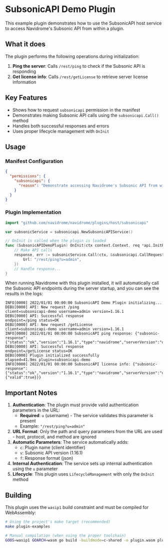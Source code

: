 # SubsonicAPI Demo Plugin

This example plugin demonstrates how to use the SubsonicAPI host service to access Navidrome's Subsonic API from within a plugin.

## What it does

The plugin performs the following operations during initialization:

1. **Ping the server**: Calls `/rest/ping` to check if the Subsonic API is responding
2. **Get license info**: Calls `/rest/getLicense` to retrieve server license information

## Key Features

- Shows how to request `subsonicapi` permission in the manifest
- Demonstrates making Subsonic API calls using the `subsonicapi.Call()` method
- Handles both successful responses and errors
- Uses proper lifecycle management with `OnInit`

## Usage

### Manifest Configuration

```json
{
  "permissions": {
    "subsonicapi": {
      "reason": "Demonstrate accessing Navidrome's Subsonic API from within plugins"
    }
  }
}
```

### Plugin Implementation

```go
import "github.com/navidrome/navidrome/plugins/host/subsonicapi"

var subsonicService = subsonicapi.NewSubsonicAPIService()

// OnInit is called when the plugin is loaded
func (SubsonicAPIDemoPlugin) OnInit(ctx context.Context, req *api.InitRequest) (*api.InitResponse, error) {
    // Make API calls
    response, err := subsonicService.Call(ctx, &subsonicapi.CallRequest{
        Url: "/rest/ping?u=admin",
    })
    // Handle response...
}
```

When running Navidrome with this plugin installed, it will automatically call the Subsonic API endpoints during the 
server startup, and you can see the results in the logs:
```agsl
INFO[0000] 2022/01/01 00:00:00 SubsonicAPI Demo Plugin initializing...
DEBU[0000] API: New request /ping                        client=subsonicapi-demo username=admin version=1.16.1
DEBU[0000] API: Successful response                      endpoint=/ping status=OK
DEBU[0000] API: New request /getLicense                  client=subsonicapi-demo username=admin version=1.16.1
INFO[0000] 2022/01/01 00:00:00 SubsonicAPI ping response: {"subsonic-response":{"status":"ok","version":"1.16.1","type":"navidrome","serverVersion":"dev","openSubsonic":true}}
DEBU[0000] API: Successful response                      endpoint=/getLicense status=OK
DEBU[0000] Plugin initialized successfully               elapsed=41.9ms plugin=subsonicapi-demo
INFO[0000] 2022/01/01 00:00:00 SubsonicAPI license info: {"subsonic-response":{"status":"ok","version":"1.16.1","type":"navidrome","serverVersion":"dev","openSubsonic":true,"license":{"valid":true}}}
```

## Important Notes

1. **Authentication**: The plugin must provide valid authentication parameters in the URL:
   - **Required**: `u` (username) - The service validates this parameter is present
   - Example: `"/rest/ping?u=admin"`
2. **URL Format**: Only the path and query parameters from the URL are used - host, protocol, and method are ignored
3. **Automatic Parameters**: The service automatically adds:
   - `c`: Plugin name (client identifier)
   - `v`: Subsonic API version (1.16.1)
   - `f`: Response format (json)
4. **Internal Authentication**: The service sets up internal authentication using the `u` parameter
5. **Lifecycle**: This plugin uses `LifecycleManagement` with only the `OnInit` method

## Building

This plugin uses the `wasip1` build constraint and must be compiled for WebAssembly:

```bash
# Using the project's make target (recommended)
make plugin-examples

# Manual compilation (when using the proper toolchain)
GOOS=wasip1 GOARCH=wasm go build -buildmode=c-shared -o plugin.wasm plugin.go
```
